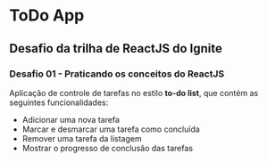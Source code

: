 # ToDo App

## Desafio da trilha de ReactJS do Ignite

### Desafio 01 - Praticando os conceitos do ReactJS

Aplicação de controle de tarefas no estilo **to-do list**, que contém as seguintes funcionalidades:

- Adicionar uma nova tarefa
- Marcar e desmarcar uma tarefa como concluída
- Remover uma tarefa da listagem
- Mostrar o progresso de conclusão das tarefas
